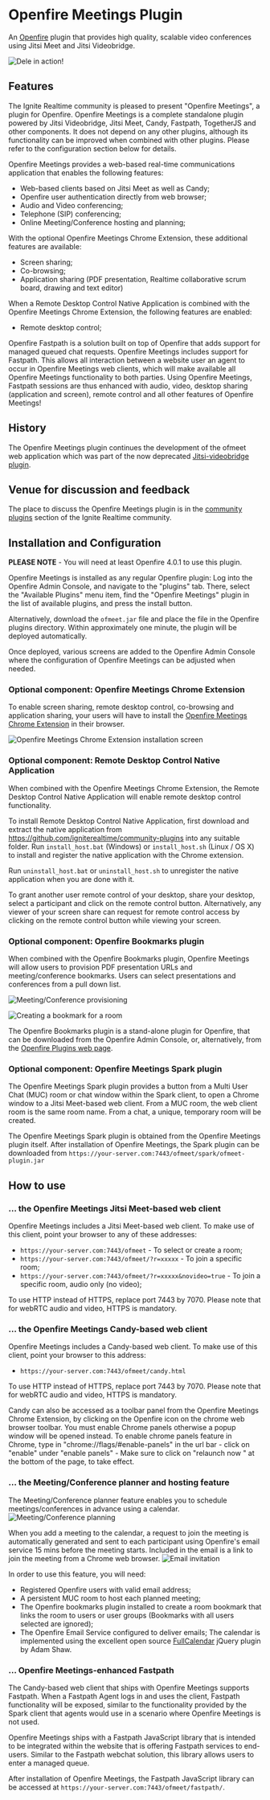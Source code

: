 # Openfire Meetings Plugin
An [Openfire](http://www.igniterealtime.org/projects/openfire/) plugin that provides high quality, scalable video
conferences using Jitsi Meet and Jitsi Videobridge.

![Dele in action!](https://community.igniterealtime.org/servlet/JiveServlet/showImage/38-1730-22276/ofmeet2.png)

## Features
The Ignite Realtime community is pleased to present "Openfire Meetings", a plugin for Openfire. Openfire Meetings is a
complete standalone plugin powered by Jitsi Videobridge, Jitsi Meet, Candy, Fastpath, TogetherJS and other components.
It does not depend on any other plugins, although its functionality can be improved when combined with other plugins.
Please refer to the configuration section below for details.

Openfire Meetings provides a web-based real-time communications application that enables the following features:
* Web-based clients based on Jitsi Meet as well as Candy;
* Openfire user authentication directly from web browser;
* Audio and Video conferencing;
* Telephone (SIP) conferencing;
* Online Meeting/Conference hosting and planning;

With the optional Openfire Meetings Chrome Extension, these additional features are available:
* Screen sharing;
* Co-browsing;
* Application sharing (PDF presentation, Realtime collaborative scrum board, drawing and text editor) 

When a Remote Desktop Control Native Application is combined with the Openfire Meetings Chrome Extension, the
following features are enabled:
 * Remote desktop control;

Openfire Fastpath is a solution built on top of Openfire that adds support for managed queued chat requests. Openfire
Meetings includes support for Fastpath. This allows all interaction between a website user an agent to occur in Openfire
Meetings web clients, which will make available all Openfire Meetings functionality to both parties. Using Openfire
Meetings, Fastpath sessions are thus enhanced with audio, video, desktop sharing (application and screen), remote
control and all other features of Openfire Meetings!

## History
The Openfire Meetings plugin continues the development of the ofmeet web application which was part of the now
deprecated [Jitsi-videobridge plugin](https://community.igniterealtime.org/community/support/jitsi_videobridge_plugin).

## Venue for discussion and feedback
The place to discuss the Openfire Meetings plugin is in the [community plugins](https://community.igniterealtime.org/community/plugins/commplugins/openfire-meetings/activity)
section of the Ignite Realtime community.

## Installation and Configuration
**PLEASE NOTE** - You will need at least Openfire 4.0.1 to use this plugin.

Openfire Meetings is installed as any regular Openfire plugin: Log into the Openfire Admin Console, and navigate to the
"plugins" tab. There, select the "Available Plugins" menu item, find the "Openfire Meetings" plugin in the list of
available plugins, and press the install button.

Alternatively, download the ```ofmeet.jar``` file and place the file in the Openfire plugins directory. Within
approximately one minute, the plugin will be deployed automatically.

Once deployed, various screens are added to the Openfire Admin Console where the configuration of Openfire Meetings can
be adjusted when needed.

### Optional component: Openfire Meetings Chrome Extension

To enable screen sharing, remote desktop control, co-browsing and application sharing, your users will have to install
the [Openfire Meetings Chrome Extension](https://chrome.google.com/webstore/detail/openfire-meetings-chrome/fohfnhgabmicpkjcpjpjongpijcffaba?hl=en-GB)
in their browser.

![Openfire Meetings Chrome Extension installation screen](https://community.igniterealtime.org/servlet/JiveServlet/showImage/38-1730-22181/ofmeet1.png)

### Optional component: Remote Desktop Control Native Application

When combined with the Openfire Meetings Chrome Extension, the Remote Desktop Control Native Application will enable
remote desktop control functionality.

To install Remote Desktop Control Native Application, first download and extract the native application from
https://github.com/igniterealtime/community-plugins into any suitable folder. Run ```install_host.bat``` (Windows) or
```install_host.sh``` (Linux / OS X) to install and register the native application with the Chrome extension.

Run ```uninstall_host.bat``` or ```uninstall_host.sh``` to unregister the native application when you are done with it.

To grant another user remote control of your desktop, share your desktop, select a participant and click on the remote
control button. Alternatively, any viewer of your screen share can request for remote control access by clicking on the
remote control button while viewing your screen.

### Optional component: Openfire Bookmarks plugin

When combined with the Openfire Bookmarks plugin, Openfire Meetings will allow users to provision PDF presentation URLs
and meeting/conference bookmarks. Users can select presentations and conferences from a pull down list.

![Meeting/Conference provisioning](https://community.igniterealtime.org/servlet/JiveServlet/showImage/38-1730-22275/ofmeet3.png)

![Creating a bookmark for a room](https://community.igniterealtime.org/servlet/JiveServlet/showImage/38-1762-66501/Image6.jpg)

The Openfire Bookmarks plugin is a stand-alone plugin for Openfire, that can be downloaded from the Openfire Admin
Console, or, alternatively, from the [Openfire Plugins web page](http://www.igniterealtime.org/projects/openfire/plugins.jsp).

### Optional component: Openfire Meetings Spark plugin

The Openfire Meetings Spark plugin provides a button from a Multi User Chat (MUC) room or chat window within the Spark client, 
to open a Chrome window to a Jitsi Meet-based web client. From a MUC room, the web client room is the same room name. From a chat,
a unique, temporary room will be created.

The Openfire Meetings Spark plugin is obtained from the Openfire Meetings plugin itself. After installation of Openfire
Meetings, the Spark plugin can be downloaded from ```https://your-server.com:7443/ofmeet/spark/ofmeet-plugin.jar```

## How to use

### ... the Openfire Meetings Jitsi Meet-based web client

Openfire Meetings includes a Jitsi Meet-based web client. To make use of this client, point your browser to any of these
addresses:

* ```https://your-server.com:7443/ofmeet``` - To select or create a room;
* ```https://your-server.com:7443/ofmeet/?r=xxxxx``` - To join a specific room;
* ```https://your-server.com:7443/ofmeet/?r=xxxxx&novideo=true``` - To join a specific room, audio only (no video);

To use HTTP instead of HTTPS, replace port 7443 by 7070. Please note that for webRTC audio and video, HTTPS is mandatory.

### ... the Openfire Meetings Candy-based web client

Openfire Meetings includes a Candy-based web client. To make use of this client, point your browser to this address:

* ```https://your-server.com:7443/ofmeet/candy.html```

To use HTTP instead of HTTPS, replace port 7443 by 7070. Please note that for webRTC audio and video, HTTPS is mandatory.

Candy can also be accessed as a toolbar panel from the Openfire Meetings Chrome Extension, by clicking on the Openfire icon on the chrome web browser toolbar.
You must enable Chrome panels otherwise a popup window will be opened instead.
To enable chrome panels feature in Chrome, type in "chrome://flags/#enable-panels" in the url bar - click on "enable" under "enable panels" - Make sure to click on "relaunch now " at the bottom of the page, to take effect.

### ... the Meeting/Conference planner and hosting feature

The Meeting/Conference planner feature enables you to schedule meetings/conferences in advance using a calendar.
![Meeting/Conference planning](https://community.igniterealtime.org/servlet/JiveServlet/showImage/38-1762-66498/Image2.jpg)

When you add a meeting to the calendar, a request to join the meeting is automatically generated and sent to each
participant using Openfire's email service 15 mins before the meeting starts. Included in the email is a link to join
the meeting from a Chrome web browser.
![Email invitation](https://community.igniterealtime.org/servlet/JiveServlet/showImage/38-1762-66502/Image5.jpg)

In order to use this feature, you will need:
* Registered Openfire users with valid email address;
* A persistent MUC room to host each planned meeting;
* The Openfire bookmarks plugin installed to create a room bookmark that links the room to users or user groups
  (Bookmarks with all users selected are ignored);
* The Openfire Email Service configured to deliver emails;
The calendar is implemented using the excellent open source [FullCalendar](http://fullcalendar.io/) jQuery plugin by
Adam Shaw.

### ... Openfire Meetings-enhanced Fastpath
The Candy-based web client that ships with Openfire Meetings supports Fastpath. When a Fastpath Agent logs in and uses
the client, Fastpath functionality will be exposed, similar to the functionality provided by the Spark client that
agents would use in a scenario where Openfire Meetings is not used.

Openfire Meetings ships with a Fastpath JavaScript library that is intended to be integrated within the website that
is offering Fastpath services to end-users. Similar to the Fastpath webchat solution, this library allows users to
enter a managed queue.

After installation of Openfire Meetings, the Fastpath JavaScript library can be accessed at ```https://your-server.com:7443/ofmeet/fastpath/```.


